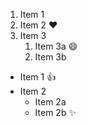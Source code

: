 1. Item 1
2. Item 2 :heart:
3. Item 3
   1. Item 3a :smile:
   2. Item 3b
  
* Item 1 :+1:
* Item 2
  * Item 2a
  * Item 2b :sparkles:
